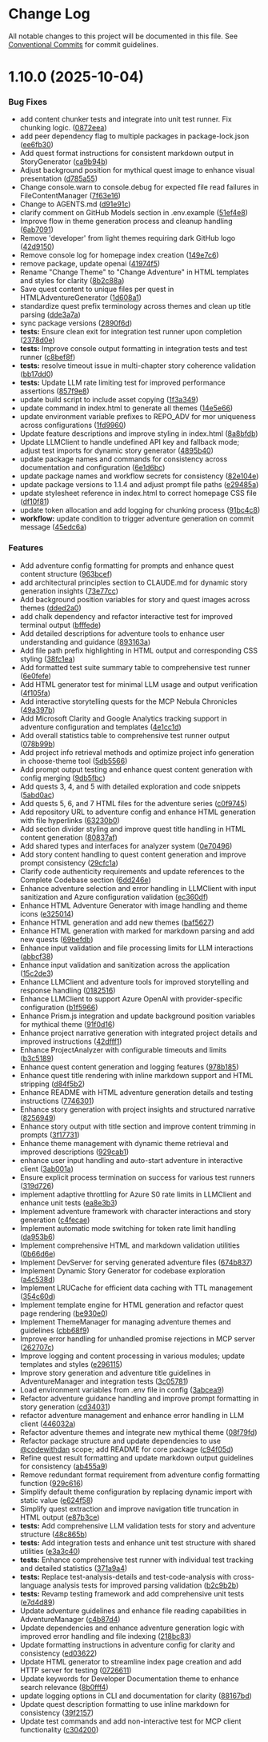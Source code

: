 # Change Log

All notable changes to this project will be documented in this file.
See [Conventional Commits](https://conventionalcommits.org) for commit guidelines.

# 1.10.0 (2025-10-04)


### Bug Fixes

* add content chunker tests and integrate into unit test runner. Fix chunking logic. ([0872eea](https://github.com/danwahlin/ai-repo-adventures/commit/0872eeaaf2758fbe0a358b79a49e38d34c84ab2b))
* add peer dependency flag to multiple packages in package-lock.json ([ee6fb30](https://github.com/danwahlin/ai-repo-adventures/commit/ee6fb302d99ef8b5727f5b46d5b1e07d42438481))
* Add quest format instructions for consistent markdown output in StoryGenerator ([ca9b94b](https://github.com/danwahlin/ai-repo-adventures/commit/ca9b94bd9d30007352f613e5a90af36998ea460c))
* Adjust background position for mythical quest image to enhance visual presentation ([d785a55](https://github.com/danwahlin/ai-repo-adventures/commit/d785a55ca1df765bde25f4a1d13be30dc873a7bc))
* Change console.warn to console.debug for expected file read failures in FileContentManager ([7f63e16](https://github.com/danwahlin/ai-repo-adventures/commit/7f63e164ce50ebec14b1f19b8a1a62f0bb534a3f))
* Change to AGENTS.md ([d91e91c](https://github.com/danwahlin/ai-repo-adventures/commit/d91e91cb959136058134972affa993abce8096e0))
* clarify comment on GitHub Models section in .env.example ([51ef4e8](https://github.com/danwahlin/ai-repo-adventures/commit/51ef4e812c17a3ee0d91263fdb3f3ec241f59ddb))
* Improve flow in theme generation process and cleanup handling ([6ab7091](https://github.com/danwahlin/ai-repo-adventures/commit/6ab7091fe4c408bbe5c5c289ab45e0c1732dfc6b))
* Remove 'developer' from light themes requiring dark GitHub logo ([42d9150](https://github.com/danwahlin/ai-repo-adventures/commit/42d9150f12ce79ecf1d9d153c46e2e73f152f017))
* Remove console log for homepage index creation ([149e7c6](https://github.com/danwahlin/ai-repo-adventures/commit/149e7c628561c91a07b46af4aba1161732e64f99))
* remove package, update openai ([41974f5](https://github.com/danwahlin/ai-repo-adventures/commit/41974f5e87909d784599e49162d404d6dc8c3050))
* Rename "Change Theme" to "Change Adventure" in HTML templates and styles for clarity ([8b2c88a](https://github.com/danwahlin/ai-repo-adventures/commit/8b2c88a7aa3bef727f0ef5d5e68c40e42156e4d0))
* Save quest content to unique files per quest in HTMLAdventureGenerator ([1d608a1](https://github.com/danwahlin/ai-repo-adventures/commit/1d608a1cd1799a23747e8c5220f4d0432cfbb627))
* standardize quest prefix terminology across themes and clean up title parsing ([dde3a7a](https://github.com/danwahlin/ai-repo-adventures/commit/dde3a7a16c7f1cae9ce3644fc2b27675738dcdcc))
* sync package versions ([2890f6d](https://github.com/danwahlin/ai-repo-adventures/commit/2890f6da7ec842e814d3cb325ea1b1bc622da308))
* **tests:** Ensure clean exit for integration test runner upon completion ([2378d0e](https://github.com/danwahlin/ai-repo-adventures/commit/2378d0e48463facba36ecab88ed990a9dcdf8539))
* **tests:** Improve console output formatting in integration tests and test runner ([c8bef8f](https://github.com/danwahlin/ai-repo-adventures/commit/c8bef8f125b209e606b65c6111dbf3de957fb0f5))
* **tests:** resolve timeout issue in multi-chapter story coherence validation ([bb17dd0](https://github.com/danwahlin/ai-repo-adventures/commit/bb17dd0cad546bd6ba5af3763492039b551f3151))
* **tests:** Update LLM rate limiting test for improved performance assertions ([857f9e8](https://github.com/danwahlin/ai-repo-adventures/commit/857f9e8cd4977137e02c5952820b09928a4b85c5))
* update build script to include asset copying ([1f3a349](https://github.com/danwahlin/ai-repo-adventures/commit/1f3a3490ad27ff01e1b32c537031c3d98ffa2a5e))
* update command in index.html to generate all themes ([14e5e66](https://github.com/danwahlin/ai-repo-adventures/commit/14e5e6639bf79b38014a6bf31feecd44c31528a1))
* update environment variable prefixes to REPO_ADV for mor uniqueness across configurations ([1fd9960](https://github.com/danwahlin/ai-repo-adventures/commit/1fd996025632b9c05ee8404cb28098d4bd3b8aa4))
* Update feature descriptions and improve styling in index.html ([8a8bfdb](https://github.com/danwahlin/ai-repo-adventures/commit/8a8bfdb462d406412c92dad06c2d8a8eef1d9c1f))
* Update LLMClient to handle undefined API key and fallback mode; adjust test imports for dynamic story generator ([4895b40](https://github.com/danwahlin/ai-repo-adventures/commit/4895b4029a084d64c7edff5bf51064f5ad81b3ca))
* update package names and commands for consistency across documentation and configuration ([6e1d6bc](https://github.com/danwahlin/ai-repo-adventures/commit/6e1d6bc556ba084b2e7ceae90b274fc374f6bddc))
* update package names and workflow secrets for consistency ([82e104e](https://github.com/danwahlin/ai-repo-adventures/commit/82e104e67301aab433df474b7b8e6069c9cfd13f))
* update package versions to 1.1.4 and adjust prompt file paths ([e29485a](https://github.com/danwahlin/ai-repo-adventures/commit/e29485a4121696c9e52a8d053a5bc26a3e00bbdb))
* update stylesheet reference in index.html to correct homepage CSS file ([df10f81](https://github.com/danwahlin/ai-repo-adventures/commit/df10f817fb46b1b2bf39dc8bc0ae48c7b0bb19e9))
* update token allocation and add logging for chunking process ([91bc4c8](https://github.com/danwahlin/ai-repo-adventures/commit/91bc4c866d3709d1049f5e1cb3d802465e387d9b))
* **workflow:** update condition to trigger adventure generation on commit message ([45edc6a](https://github.com/danwahlin/ai-repo-adventures/commit/45edc6adc08ac8adae088501f96b4713e7ad4e2a))


### Features

* Add adventure config formatting for prompts and enhance quest content structure ([963bcef](https://github.com/danwahlin/ai-repo-adventures/commit/963bcefaf9002d95f819cbf4da097178edf0e25c))
* add architectural principles section to CLAUDE.md for dynamic story generation insights ([73e77cc](https://github.com/danwahlin/ai-repo-adventures/commit/73e77ccf280f72f85f2c610861933bbf9927f596))
* Add background position variables for story and quest images across themes ([dded2a0](https://github.com/danwahlin/ai-repo-adventures/commit/dded2a03947cf9dfd752852798c7a6ad9f4bbe7b))
* add chalk dependency and refactor interactive test for improved terminal output ([bfffede](https://github.com/danwahlin/ai-repo-adventures/commit/bfffede29f7404dc4cb1253c028fe10c9f852d39))
* Add detailed descriptions for adventure tools to enhance user understanding and guidance ([893163a](https://github.com/danwahlin/ai-repo-adventures/commit/893163abbd5b02f3643d7f8ac942263fb9cf0a72))
* Add file path prefix highlighting in HTML output and corresponding CSS styling ([38fc1ea](https://github.com/danwahlin/ai-repo-adventures/commit/38fc1ea1438a24ddaea8c6ea8090426006053574))
* Add formatted test suite summary table to comprehensive test runner ([6e0fefe](https://github.com/danwahlin/ai-repo-adventures/commit/6e0fefeb5b07dc2c12e4f1d6d32edd12d5a34513))
* Add HTML generator test for minimal LLM usage and output verification ([4f105fa](https://github.com/danwahlin/ai-repo-adventures/commit/4f105fa809542474c2eaf4a4e30533fdc9d9a088))
* Add interactive storytelling quests for the MCP Nebula Chronicles ([49a397b](https://github.com/danwahlin/ai-repo-adventures/commit/49a397bc1a679d2b5df9f281368d33386e92813d))
* Add Microsoft Clarity and Google Analytics tracking support in adventure configuration and templates ([4e1cc1d](https://github.com/danwahlin/ai-repo-adventures/commit/4e1cc1d519081a54858ff341ad2378fff27f2058))
* Add overall statistics table to comprehensive test runner output ([078b99b](https://github.com/danwahlin/ai-repo-adventures/commit/078b99b4fdfeebc15c1135da1a10f8795500ed23))
* Add project info retrieval methods and optimize project info generation in choose-theme tool ([5db5566](https://github.com/danwahlin/ai-repo-adventures/commit/5db5566c9720ffe1e3074c14a5c09450bb20ce6e))
* Add prompt output testing and enhance quest content generation with config merging ([9db5fbc](https://github.com/danwahlin/ai-repo-adventures/commit/9db5fbc3016337485665c5c52ad6322de23b48d6))
* Add quests 3, 4, and 5 with detailed exploration and code snippets ([5abd0ac](https://github.com/danwahlin/ai-repo-adventures/commit/5abd0ac79366b05230c4bcbb14b5ae34bcdcb156))
* Add quests 5, 6, and 7 HTML files for the adventure series ([c0f9745](https://github.com/danwahlin/ai-repo-adventures/commit/c0f97451d6d37781e238c391acc92dfb4ebd677a))
* Add repository URL to adventure config and enhance HTML generation with file hyperlinks ([63230b0](https://github.com/danwahlin/ai-repo-adventures/commit/63230b008e3004e6757b81920f0c84b498c9794d))
* Add section divider styling and improve quest title handling in HTML content generation ([80837af](https://github.com/danwahlin/ai-repo-adventures/commit/80837afce2b29a3b0628bbb0a6f6e9741a379608))
* Add shared types and interfaces for analyzer system ([0e70496](https://github.com/danwahlin/ai-repo-adventures/commit/0e7049660956d45d89d88e6ef709cc309940807c))
* Add story content handling to quest content generation and improve prompt consistency ([29cfc1a](https://github.com/danwahlin/ai-repo-adventures/commit/29cfc1aa034763b956bec96ce5132fb18fbff297))
* Clarify code authenticity requirements and update references to the Complete Codebase section ([6dd246e](https://github.com/danwahlin/ai-repo-adventures/commit/6dd246e5ee9ecca11fcabb7fb72eb47852402685))
* Enhance adventure selection and error handling in LLMClient with input sanitization and Azure configuration validation ([ec360df](https://github.com/danwahlin/ai-repo-adventures/commit/ec360df4084557d6105f98ae5585f8466320e469))
* Enhance HTML Adventure Generator with image handling and theme icons ([e325014](https://github.com/danwahlin/ai-repo-adventures/commit/e3250146998eebf8c32f66a33619ba7cc4c8d72d))
* Enhance HTML generation and add new themes ([baf5627](https://github.com/danwahlin/ai-repo-adventures/commit/baf5627630c87ecc90026b1679b6bf24df898dff))
* Enhance HTML generation with marked for markdown parsing and add new quests ([69befdb](https://github.com/danwahlin/ai-repo-adventures/commit/69befdbcbd4e74067eeefa8d53f96c75bddee2b1))
* Enhance input validation and file processing limits for LLM interactions ([abbcf38](https://github.com/danwahlin/ai-repo-adventures/commit/abbcf38b7a39c9caf7509e473a47a43a1ff7414f))
* Enhance input validation and sanitization across the application ([15c2de3](https://github.com/danwahlin/ai-repo-adventures/commit/15c2de32136ce495ce534686fcb7951c4a78ee04))
* Enhance LLMClient and adventure tools for improved storytelling and response handling ([0182516](https://github.com/danwahlin/ai-repo-adventures/commit/01825168f2a09edadf4a35acd3a962c0d1f635ae))
* Enhance LLMClient to support Azure OpenAI with provider-specific configuration ([b1f5966](https://github.com/danwahlin/ai-repo-adventures/commit/b1f5966c43e1905dbc21be41d71afaa8e838fc96))
* Enhance Prism.js integration and update background position variables for mythical theme ([91f0d16](https://github.com/danwahlin/ai-repo-adventures/commit/91f0d16f0b73644c2035e02f1e910f244b1bb789))
* Enhance project narrative generation with integrated project details and improved instructions ([42dfff1](https://github.com/danwahlin/ai-repo-adventures/commit/42dfff1ca8bbbb803fb9c69462f84efd94f05501))
* Enhance ProjectAnalyzer with configurable timeouts and limits ([b3c5189](https://github.com/danwahlin/ai-repo-adventures/commit/b3c5189dc62ee0b3253531f3ca062092f090b972))
* Enhance quest content generation and logging features ([978b185](https://github.com/danwahlin/ai-repo-adventures/commit/978b185ab7abb47e64461f3b610bde0e5270e709))
* Enhance quest title rendering with inline markdown support and HTML stripping ([d84f5b2](https://github.com/danwahlin/ai-repo-adventures/commit/d84f5b2ba4b78aed40a9f261ad00444747cc7854))
* Enhance README with HTML adventure generation details and testing instructions ([7746301](https://github.com/danwahlin/ai-repo-adventures/commit/77463011473d23f75930d8600bdca238bb0af8a3))
* Enhance story generation with project insights and structured narrative ([8256949](https://github.com/danwahlin/ai-repo-adventures/commit/8256949de27fddf730f85c62b2d2e412f5c6eaa5))
* Enhance story output with title section and improve content trimming in prompts ([3f17731](https://github.com/danwahlin/ai-repo-adventures/commit/3f1773187f58a696f3ce2c4701e53e9f4431a37a))
* Enhance theme management with dynamic theme retrieval and improved descriptions ([929cab1](https://github.com/danwahlin/ai-repo-adventures/commit/929cab180f2db352936528a84dacb45967b989f0))
* enhance user input handling and auto-start adventure in interactive client ([3ab001a](https://github.com/danwahlin/ai-repo-adventures/commit/3ab001a7d33ba760f658514202a6b07c04d6985e))
* Ensure explicit process termination on success for various test runners ([319d726](https://github.com/danwahlin/ai-repo-adventures/commit/319d726975b93d5f51ab7aeabc66e5db2b598fdc))
* implement adaptive throttling for Azure S0 rate limits in LLMClient and enhance unit tests ([ea8e3b3](https://github.com/danwahlin/ai-repo-adventures/commit/ea8e3b333b2dafc020e0e9a69ee0a77ee18f04ce))
* Implement adventure framework with character interactions and story generation ([c4fecae](https://github.com/danwahlin/ai-repo-adventures/commit/c4fecaeac8a5560c2b06b5fb73759112d2723bf8))
* Implement automatic mode switching for token rate limit handling ([da953b6](https://github.com/danwahlin/ai-repo-adventures/commit/da953b671661a8f2876f65f23d1c9b8b84639dc3))
* Implement comprehensive HTML and markdown validation utilities ([0b66d6e](https://github.com/danwahlin/ai-repo-adventures/commit/0b66d6e30702d13454800265c69f942c1a9a39ae))
* Implement DevServer for serving generated adventure files ([674b837](https://github.com/danwahlin/ai-repo-adventures/commit/674b837172474d61ad8f2c52a1dcbdb2d1524834))
* Implement Dynamic Story Generator for codebase exploration ([a4c538d](https://github.com/danwahlin/ai-repo-adventures/commit/a4c538d0e2987eda5d54f71a39df104402a1a261))
* Implement LRUCache for efficient data caching with TTL management ([354c60d](https://github.com/danwahlin/ai-repo-adventures/commit/354c60d1dce06f74df990251ed19702474d42cbd))
* Implement template engine for HTML generation and refactor quest page rendering ([be930e0](https://github.com/danwahlin/ai-repo-adventures/commit/be930e05a48051174b15f13d773edc0bd7e6e29e))
* Implement ThemeManager for managing adventure themes and guidelines ([cbb68f9](https://github.com/danwahlin/ai-repo-adventures/commit/cbb68f9f714fe82005c915b8f9d22b99fe973594))
* Improve error handling for unhandled promise rejections in MCP server ([262707c](https://github.com/danwahlin/ai-repo-adventures/commit/262707cdab826046c7720081a01f5e13971f6998))
* Improve logging and content processing in various modules; update templates and styles ([e296115](https://github.com/danwahlin/ai-repo-adventures/commit/e2961159c148bac80b2333c607fe53e78022abd9))
* Improve story generation and adventure title guidelines in AdventureManager and integration tests ([3c05781](https://github.com/danwahlin/ai-repo-adventures/commit/3c057812e20ab4360a4bbe03f4bfa1122812638f))
* Load environment variables from .env file in config ([3abcea9](https://github.com/danwahlin/ai-repo-adventures/commit/3abcea95d9a6b079fa3bdc4a0f0d7475f8376274))
* Refactor adventure guidance handling and improve prompt formatting in story generation ([cd34031](https://github.com/danwahlin/ai-repo-adventures/commit/cd34031afb73cf79967eba0af5a6725ed1741d90))
* refactor adventure management and enhance error handling in LLM client ([446032a](https://github.com/danwahlin/ai-repo-adventures/commit/446032aa7e544146ddceac11759e487803990d0d))
* Refactor adventure themes and integrate new mythical theme ([08f79fd](https://github.com/danwahlin/ai-repo-adventures/commit/08f79fd25283d02b1f23c4c35f0fee0e1f0c384e))
* Refactor package structure and update dependencies to use [@codewithdan](https://github.com/codewithdan) scope; add README for core package ([c94f05d](https://github.com/danwahlin/ai-repo-adventures/commit/c94f05da8a1732409b35e594d79c35de2ce299d2))
* Refine quest result formatting and update markdown output guidelines for consistency ([ab455a9](https://github.com/danwahlin/ai-repo-adventures/commit/ab455a974d915b369dd1d46f8ec09fe135ba5c17))
* Remove redundant format requirement from adventure config formatting function ([929c616](https://github.com/danwahlin/ai-repo-adventures/commit/929c61624480a7f22f02e1f6234f8ad188970c43))
* Simplify default theme configuration by replacing dynamic import with static value ([e624f58](https://github.com/danwahlin/ai-repo-adventures/commit/e624f5844de225c596ca00fab618ac54e192e30b))
* Simplify quest extraction and improve navigation title truncation in HTML output ([e87b3ce](https://github.com/danwahlin/ai-repo-adventures/commit/e87b3ce004e35692460f4f07d95fc4adccfc8d22))
* **tests:** Add comprehensive LLM validation tests for story and adventure structure ([48c865b](https://github.com/danwahlin/ai-repo-adventures/commit/48c865be12befe4f9442b7e01efd330841d0ffa8))
* **tests:** Add integration tests and enhance unit test structure with shared utilities ([e3a3c40](https://github.com/danwahlin/ai-repo-adventures/commit/e3a3c40a9c2deb11643ac64c5391587a6536693e))
* **tests:** Enhance comprehensive test runner with individual test tracking and detailed statistics ([371a9a4](https://github.com/danwahlin/ai-repo-adventures/commit/371a9a425da892081b188ea81f4248d773f3d161))
* **tests:** Replace test-analysis-details and test-code-analysis with cross-language analysis tests for improved parsing validation ([b2c9b2b](https://github.com/danwahlin/ai-repo-adventures/commit/b2c9b2b50da72f6f066cd148a6b2b8fa44eea953))
* **tests:** Revamp testing framework and add comprehensive unit tests ([e7d4d89](https://github.com/danwahlin/ai-repo-adventures/commit/e7d4d89f0181e89515284e5493292999d7c992d3))
* Update adventure guidelines and enhance file reading capabilities in AdventureManager ([c4b87d4](https://github.com/danwahlin/ai-repo-adventures/commit/c4b87d411a400931b64acba7858623da5875bd83))
* Update dependencies and enhance adventure generation logic with improved error handling and file indexing ([218bc83](https://github.com/danwahlin/ai-repo-adventures/commit/218bc8386a5379feb01c92bb78bf38b5471e3a42))
* Update formatting instructions in adventure config for clarity and consistency ([ed03622](https://github.com/danwahlin/ai-repo-adventures/commit/ed03622d2395bbc6a681a821d307403be3870971))
* Update HTML generator to streamline index page creation and add HTTP server for testing ([0726611](https://github.com/danwahlin/ai-repo-adventures/commit/0726611cf2ac4f15ff7c472971a59b7098bb02e6))
* Update keywords for Developer Documentation theme to enhance search relevance ([8b0fff4](https://github.com/danwahlin/ai-repo-adventures/commit/8b0fff42a9cd2502b485fb948a6e47f3a6e94700))
* update logging options in CLI and documentation for clarity ([88167bd](https://github.com/danwahlin/ai-repo-adventures/commit/88167bd1a346e410bb12a596bd4c2d2001aa62bd))
* Update quest description formatting to use inline markdown for consistency ([39f2157](https://github.com/danwahlin/ai-repo-adventures/commit/39f21579a73128c037885649e104e4ff92814e38))
* Update test commands and add non-interactive test for MCP client functionality ([c304200](https://github.com/danwahlin/ai-repo-adventures/commit/c304200561bbdadf412923323420d036923f6a53))
